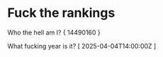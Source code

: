 # Fuck the rankings

Who the hell am I?
{ 14490160 }

What fucking year is it?
[ 2025-04-04T14:00:00Z ]
